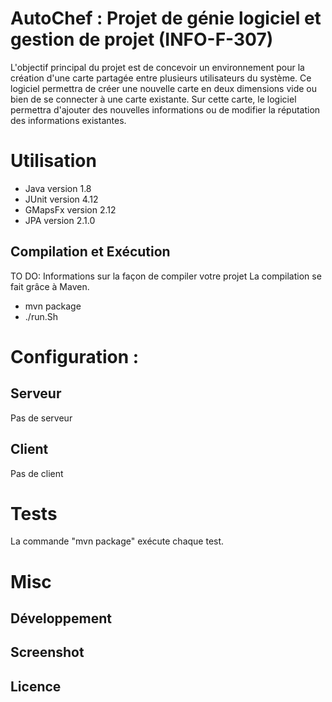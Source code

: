 # AutoChef : Projet de génie logiciel et gestion de projet (INFO-F-307)

L'objectif principal du projet est de concevoir un environnement pour la création d'une carte partagée entre plusieurs utilisateurs du système. Ce logiciel permettra de créer
une nouvelle carte en deux dimensions vide ou bien de se connecter à une carte existante.
Sur cette carte, le logiciel permettra d'ajouter des nouvelles informations ou de modifier
la réputation des informations existantes.

# Utilisation

- Java version 1.8
- JUnit version 4.12
- GMapsFx version 2.12
- JPA version 2.1.0

## Compilation et Exécution

TO DO: Informations sur la façon de compiler votre projet 
La compilation se fait grâce à Maven.
- mvn package
- ./run.Sh

# Configuration :

## Serveur 

Pas de serveur

## Client

Pas de client

# Tests

La commande "mvn package" exécute chaque test.

# Misc

## Développement

## Screenshot

## Licence
